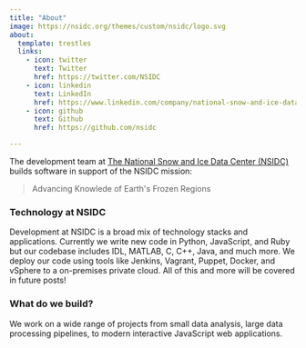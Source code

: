 ```yaml
---
title: "About"
image: https://nsidc.org/themes/custom/nsidc/logo.svg
about:
  template: trestles 
  links:
    - icon: twitter
      text: Twitter
      href: https://twitter.com/NSIDC
    - icon: linkedin
      text: LinkedIn
      href: https://www.linkedin.com/company/national-snow-and-ice-data-center-nsidc-/mycompany/
    - icon: github
      text: Github
      href: https://github.com/nsidc

---
```


The development team at [The National Snow and Ice Data Center
(NSIDC)](http://www.nsidc.org) builds software in support of the NSIDC mission:

>Advancing Knowlede of Earth's Frozen Regions


### Technology at NSIDC

Development at NSIDC is a broad mix of technology stacks and applications. Currently we
write new code in Python, JavaScript, and Ruby but our codebase includes IDL, MATLAB, C,
C++, Java, and much more. We deploy our code using tools like Jenkins, Vagrant, Puppet,
Docker, and vSphere to a on-premises private cloud. All of this and more will be covered
in future posts!


### What do we build?

We work on a wide range of projects from small data analysis, large data processing
pipelines, to modern interactive JavaScript web applications.
